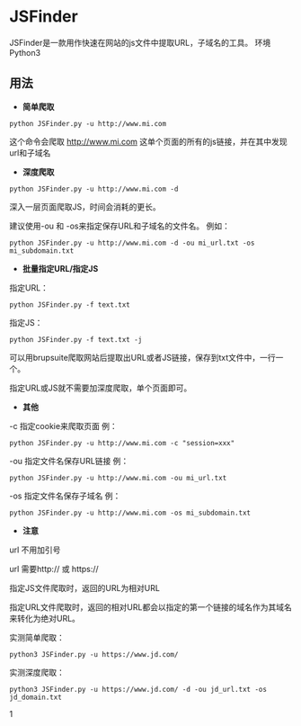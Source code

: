 # JSFinder

JSFinder是一款用作快速在网站的js文件中提取URL，子域名的工具。 环境 Python3

## 用法

- **简单爬取**

```shell
python JSFinder.py -u http://www.mi.com
```

这个命令会爬取 http://www.mi.com 这单个页面的所有的js链接，并在其中发现url和子域名

- **深度爬取**

```shell
python JSFinder.py -u http://www.mi.com -d
```

深入一层页面爬取JS，时间会消耗的更长。

建议使用-ou 和 -os来指定保存URL和子域名的文件名。 例如：

```shell
python JSFinder.py -u http://www.mi.com -d -ou mi_url.txt -os mi_subdomain.txt
```

- **批量指定URL/指定JS**

指定URL：

```shell
python JSFinder.py -f text.txt
```

指定JS：

```shell
python JSFinder.py -f text.txt -j
```

可以用brupsuite爬取网站后提取出URL或者JS链接，保存到txt文件中，一行一个。

指定URL或JS就不需要加深度爬取，单个页面即可。

- **其他**

-c 指定cookie来爬取页面 例：

```shell
python JSFinder.py -u http://www.mi.com -c "session=xxx"
```

-ou 指定文件名保存URL链接 例：

```shell
python JSFinder.py -u http://www.mi.com -ou mi_url.txt
```

-os 指定文件名保存子域名 例：

```shell
python JSFinder.py -u http://www.mi.com -os mi_subdomain.txt
```

- **注意**

url 不用加引号

url 需要http:// 或 https://

指定JS文件爬取时，返回的URL为相对URL

指定URL文件爬取时，返回的相对URL都会以指定的第一个链接的域名作为其域名来转化为绝对URL。

实测简单爬取：

```shell
python3 JSFinder.py -u https://www.jd.com/
```

实测深度爬取：

```shell
python3 JSFinder.py -u https://www.jd.com/ -d -ou jd_url.txt -os jd_domain.txt
```

1